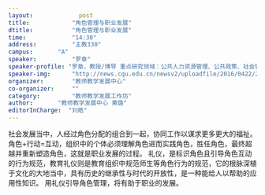```yaml
---
layout: 			post
title:       	  "角色管理与职业发展"
dtitle:      	  "角色管理与职业发展"
time: 		  	  "14:30"
address:	  	  "主教330"
campus:	  	  "A"
speaker:	   	  "罗章"
speaker-profile: "罗章，教授/博导 重点研究领域：公共人力资源管理、公共政策、社会管理研究"
speaker-img:	  "http://news.cqu.edu.cn/newsv2/uploadfile/2016/0422/20160422032659170.jpg"
organizer:		  "教师教学发展中心"
co-organizer:	  ""
category:		  "教师教学发展工作坊"
author:		  "教师教学发展中心 黄璐"
editorInCharge:  "刘皓"
---
```

社会发展当中，人经过角色分配的组合到一起，协同工作以谋求更多更大的福祉。角色+行动=互动，组织中的个体必须理解角色进而实践角色，胜任角色，最终超越并重新塑造角色，这就是职业发展的过程。
  礼仪，是标识角色且引导角色互动的行为规范，教育礼仪则是教育组织中规范师生等角色行为的规范，它的根脉深植于文化的大地当中，具有历史的继承性与时代的开放性，是一种能给人以帮助的应用性知识。
  用礼仪引导角色管理，将有助于职业的发展。
